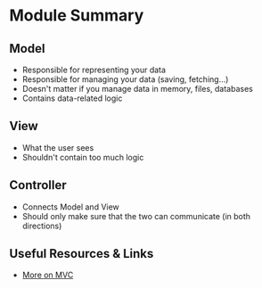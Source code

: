 # Module Summary

## Model

- Responsible for representing your data
- Responsible for managing your data (saving, fetching...)
- Doesn't matter if you manage data in memory, files, databases
- Contains data-related logic

## View

- What the user sees
- Shouldn't contain too much logic

## Controller

- Connects Model and View
- Should only make sure that the two can communicate (in both directions)

## Useful Resources & Links

- [More on MVC](https://developer.mozilla.org/en-US/docs/Glossary/MVC)
